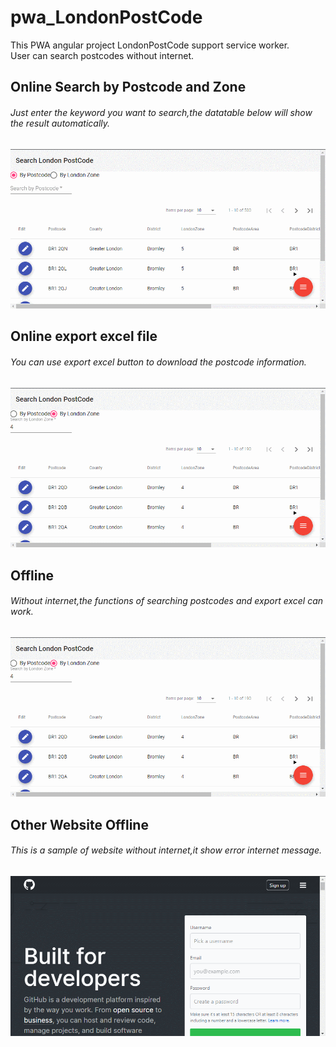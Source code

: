 # pwa_LondonPostCode
This PWA angular project LondonPostCode support service worker.    
User can search postcodes without internet.


## Online Search by Postcode and Zone
###### Just enter the keyword you want to search,the datatable below will show the result automatically.
![Demo pwa_LondonPostCode](https://github.com/rl-kanda1225/Github/blob/master/LondonPostCodeSearch.gif)

## Online export excel file
###### You can use export excel button to download the postcode information.
![Demo pwa_LondonPostCode](https://github.com/rl-kanda1225/Github/blob/master/LondonPostCodeExport.gif)


## Offline 
###### Without internet,the functions of searching postcodes and export excel can work.
![Demo pwa_LondonPostCode](https://github.com/rl-kanda1225/Github/blob/master/LondonPostCodeOffline.gif "Offline Demo")

## Other Website Offline
###### This is a sample of website without internet,it show error internet message.
![Demo pwa_LondonPostCode](https://github.com/rl-kanda1225/Github/blob/master/GithubOffline.gif)

